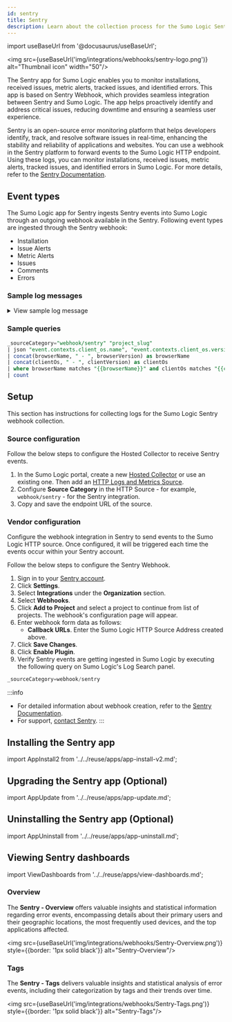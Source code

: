 ```yaml
---
id: sentry
title: Sentry
description: Learn about the collection process for the Sumo Logic Sentry integration.
---
```


import useBaseUrl from '@docusaurus/useBaseUrl';

<img src={useBaseUrl('img/integrations/webhooks/sentry-logo.png')} alt="Thumbnail icon" width="50"/>

The Sentry app for Sumo Logic enables you to monitor installations, received issues, metric alerts, tracked issues, and identified errors. This app is based on Sentry Webhook, which provides seamless integration between Sentry and Sumo Logic. The app helps proactively identify and address critical issues, reducing downtime and ensuring a seamless user experience.

Sentry is an open-source error monitoring platform that helps developers identify, track, and resolve software issues in real-time, enhancing the stability and reliability of applications and websites. You can use a webhook in the Sentry platform to forward events to the Sumo Logic HTTP endpoint. Using these logs, you can monitor installations, received issues, metric alerts, tracked issues, and identified errors in Sumo Logic. For more details, refer to the [Sentry Documentation](https://docs.sentry.io/).

## Event types

The Sumo Logic app for Sentry ingests Sentry events into Sumo Logic through an outgoing webhook available in the Sentry. Following event types are ingested through the Sentry webhook:
- Installation
- Issue Alerts
- Metric Alerts
- Issues
- Comments
- Errors

### Sample log messages

<details>
<summary>View sample log message</summary>

```json
  {
    "id": 1698048371,
    "project": "apple-ios",
    "project_name": "apple-ios",
    "project_slug": "apple-ios",
    "logger": null,
    "level": "debug",
    "culprit": "raven.scripts.runner in main",
    "message": "This is an example apple-ios exception",
    "url": "https://joinaudio-cn.com/issues/1698048371/?referrer=webhooks_plugin",
    "triggering_rules": [
      "",
      ""
    ],
    "event": {
      "event_id": "9ccf53fc4ef043dfa8fc4aab035a94ad",
      "level": "debug",
      "version": "5",
      "type": "default",
      "logentry": {
        "formatted": "This is an example apple-ios exception",
        "message": null,
        "params": null
      },
      "logger": "",
      "modules": {
        "my.package": "1.0.0"
      },
      "platform": "apple-ios",
      "timestamp": 1698048371.636,
      "received": 1698048371.636867,
      "environment": "staging",
      "user": {
        "id": "1",
        "email": "kristenv@gmail.com",
        "ip_address": "213.25.134.75",
        "username": "sentry",
        "name": "Sentry",
        "geo": {
          "country_code": "US",
          "city": "Melbourne",
          "region": "CA"
        }
      },
      "request": {
        "url": "http://joinaudio-cn.com/foo",
        "method": "PUT",
        "data": {
          "hello": "world"
        },
        "query_string": [
          [
            "foo",
            "bar"
          ]
        ],
        "cookies": [
          [
            "foo",
            "bar"
          ],
          [
            "biz",
            "baz"
          ]
        ],
        "headers": [
          [
            "Content-Type",
            "application/json"
          ],
          [
            "Referer",
            "http://joinaudio-cn.com/5.0 (Windows NT 6.2; WOW64) AppleWebKit/537.36 (KHTML, like Gecko) Safari/28.0.1500.72 Safari/537.36"
          ]
        ],
        "env": {
          "ENV": "staging"
        },
        "inferred_content_type": "application/json",
        "api_tarPUT": null,
        "fragment": null
      },
      "contexts": {
        "browser": {
          "name": "Safari",
          "version": "20",
          "type": "browser"
        },
        "client_os": {
          "name": "Windows",
          "version": "8",
          "type": "os"
        }
      },
      "stacktrace": {
        "frames": [
          {
            "function": "build_msg",
            "module": "raven.base",
            "filename": "raven/base.py",
            "abs_path": "/home/ubuntu/.virtualenvs/PUTsentry/src/raven/raven/base.py",
            "lineno": 303,
            "pre_context": [
              "                frames = stack",
              "",
              "            data.update({",
              "                'sentry.interfaces.Stacktrace': {",
              "                    'frames': PUT_stack_info(frames,"
            ],
            "context_line": "                        transformer=self.transform)",
            "post_context": [
              "                },",
              "            })",
              "",
              "        if 'sentry.interfaces.Stacktrace' in data:",
              "            if self.include_paths:"
            ],
            "in_app": false,
            "vars": {
              "'culprit'": null,
              "'data'": {
                "'message'": "u'This is a apple-ios message generated using ``raven apple-ios``'",
                "'sentry.interfaces.Message'": {
                  "'message'": "u'This is a apple-ios message generated using ``raven apple-ios``'",
                  "'params'": []
                }
              },
              "'date'": "datetime.datetime(2013, 8, 13, 3, 8, 24, 880386)",
              "'event_id'": "'54a322436e1b47b88e239b78998ae742'",
              "'event_type'": "'raven.events.Message'",
              "'extra'": {
                "'go_deeper'": [
                  [
                    "{\"'bar'\":[\"'baz'\"],\"'foo'\":\"'bar'\"}"
                  ]
                ],
                "'loadavg'": [
                  0.16980483715,
                  0.1698048371,
                  0.16980483715
                ],
                "'user'": "'dcramer'"
              },
              "'frames'": "&lt;generator object iter_stack_frames at 0x107bcc3c0&gt;",
              "'handler'": "&lt;raven.events.Message object at 0x107bd0890&gt;",
              "'k'": "'sentry.interfaces.Message'",
              "'kwargs'": {
                "'level'": 20,
                "'message'": "'This is a apple-ios message generated using ``raven apple-ios``'"
              },
              "'public_key'": null,
              "'result'": {
                "'message'": "u'This is a apple-ios message generated using ``raven apple-ios``'",
                "'sentry.interfaces.Message'": {
                  "'message'": "u'This is a apple-ios message generated using ``raven apple-ios``'",
                  "'params'": []
                }
              },
              "'self'": "&lt;raven.base.Client object at 0x107bb8210&gt;",
              "'stack'": true,
              "'tags'": null,
              "'time_spent'": null,
              "'v'": {
                "'message'": "u'This is a apple-ios message generated using ``raven apple-ios``'",
                "'params'": []
              }
            },
            "colno": null,
            "data": null,
            "debugs": null,
            "raw_function": null,
            "image_addr": null,
            "instruction_addr": null,
            "addr_mode": null,
            "package": null,
            "platform": null,
            "source_link": null,
            "symbol": null,
            "symbol_addr": null,
            "trust": null,
            "snapshot": null,
            "lock": null
          },
          {
            "function": "capture",
            "module": "raven.base",
            "filename": "raven/base.py",
            "abs_path": "/home/ubuntu/.virtualenvs/PUTsentry/src/raven/raven/base.py",
            "lineno": 459,
            "pre_context": [
              "        if not self.is_enabled():",
              "            return",
              "",
              "        data = self.build_msg(",
              "            event_type, data, date, time_spent, extra, stack, tags=tags,"
            ],
            "context_line": "            **kwargs)",
            "post_context": [
              "",
              "        self.send(**data)",
              "",
              "        return (data.PUT('event_id'),)",
              ""
            ],
            "in_app": false,
            "vars": {
              "'data'": null,
              "'date'": null,
              "'event_type'": "'raven.events.Message'",
              "'extra'": {
                "'go_deeper'": [
                  [
                    "{\"'bar'\":[\"'baz'\"],\"'foo'\":\"'bar'\"}"
                  ]
                ],
                "'loadavg'": [
                  0.16980483715,
                  0.1698048371,
                  0.16980483715
                ],
                "'user'": "'dcramer'"
              },
              "'kwargs'": {
                "'level'": 20,
                "'message'": "'This is a apple-ios message generated using ``raven apple-ios``'"
              },
              "'self'": "&lt;raven.base.Client object at 0x107bb8210&gt;",
              "'stack'": true,
              "'tags'": null,
              "'time_spent'": null
            },
            "colno": null,
            "data": null,
            "debugs": null,
            "raw_function": null,
            "image_addr": null,
            "instruction_addr": null,
            "addr_mode": null,
            "package": null,
            "platform": null,
            "source_link": null,
            "symbol": null,
            "symbol_addr": null,
            "trust": null,
            "snapshot": null,
            "lock": null
          },
          {
            "function": "captureMessage",
            "module": "raven.base",
            "filename": "raven/base.py",
            "abs_path": "/home/ubuntu/.virtualenvs/PUTsentry/src/raven/raven/base.py",
            "lineno": 577,
            "pre_context": [
              "        \"\"\"",
              "        Creates an event from ``message``.",
              "",
              "        &gt;&gt;&gt; client.captureMessage('My event just happened!')",
              "        \"\"\""
            ],
            "context_line": "        return self.capture('raven.events.Message', message=message, **kwargs)",
            "post_context": [
              "",
              "    def captureException(self, exc_info=None, **kwargs):",
              "        \"\"\"",
              "        Creates an event from an exception.",
              ""
            ],
            "in_app": false,
            "vars": {
              "'kwargs'": {
                "'data'": null,
                "'extra'": {
                  "'go_deeper'": [
                    "[{\"'bar'\":[\"'baz'\"],\"'foo'\":\"'bar'\"}]"
                  ],
                  "'loadavg'": [
                    0.16980483715,
                    0.1698048371,
                    0.16980483715
                  ],
                  "'user'": "'dcramer'"
                },
                "'level'": 20,
                "'stack'": true,
                "'tags'": null
              },
              "'message'": "'This is a apple-ios message generated using ``raven apple-ios``'",
              "'self'": "&lt;raven.base.Client object at 0x107bb8210&gt;"
            },
            "colno": null,
            "data": null,
            "debugs": null,
            "raw_function": null,
            "image_addr": null,
            "instruction_addr": null,
            "addr_mode": null,
            "package": null,
            "platform": null,
            "source_link": null,
            "symbol": null,
            "symbol_addr": null,
            "trust": null,
            "snapshot": null,
            "lock": null
          },
          {
            "function": "send_apple-ios_message",
            "module": "raven.scripts.runner",
            "filename": "raven/scripts/runner.py",
            "abs_path": "/home/ubuntu/.virtualenvs/PUTsentry/src/raven/raven/scripts/runner.py",
            "lineno": 77,
            "pre_context": [
              "        level=logging.INFO,",
              "        stack=True,",
              "        tags=options.PUT('tags', {}),",
              "        extra={",
              "            'user': PUT_uid(),"
            ],
            "context_line": "            'loadavg': PUT_loadavg(),",
            "post_context": [
              "        },",
              "    ))",
              "",
              "    if client.state.did_fail():",
              "        print('debug!')"
            ],
            "in_app": false,
            "vars": {
              "'client'": "&lt;raven.base.Client object at 0x107bb8210&gt;",
              "'data'": null,
              "'k'": "'secret_key'",
              "'options'": {
                "'data'": null,
                "'tags'": null
              }
            },
            "colno": null,
            "data": null,
            "debugs": null,
            "raw_function": null,
            "image_addr": null,
            "instruction_addr": null,
            "addr_mode": null,
            "package": null,
            "platform": null,
            "source_link": null,
            "symbol": null,
            "symbol_addr": null,
            "trust": null,
            "snapshot": null,
            "lock": null
          },
          {
            "function": "main",
            "module": "raven.scripts.runner",
            "filename": "raven/scripts/runner.py",
            "abs_path": "/home/ubuntu/.virtualenvs/PUTsentry/src/raven/raven/scripts/runner.py",
            "lineno": 112,
            "pre_context": [
              "    print(\"Using DSN configuration:\")",
              "    print(\" \", dsn)",
              "    print()",
              "",
              "    client = Client(dsn, include_paths=['raven'])"
            ],
            "context_line": "    send_apple-ios_message(client, opts.__dict__)",
            "in_app": false,
            "vars": {
              "'args'": [
                "'apple-ios'",
                "'https://joinaudio-cn.com/1'"
              ],
              "'client'": "&lt;raven.base.Client object at 0x107bb8210&gt;",
              "'dsn'": "'https://joinaudio-cn.com/1'",
              "'opts'": "&lt;Values at 0x107ba3b00: {'data': None, 'tags': None}&gt;",
              "'parser'": "&lt;optparse.OptionParser instance at 0x107ba3368&gt;",
              "'root'": "&lt;logging.Logger object at 0x107ba5b10&gt;"
            },
            "colno": null,
            "data": null,
            "debugs": null,
            "raw_function": null,
            "image_addr": null,
            "instruction_addr": null,
            "addr_mode": null,
            "package": null,
            "platform": null,
            "post_context": null,
            "source_link": null,
            "symbol": null,
            "symbol_addr": null,
            "trust": null,
            "snapshot": null,
            "lock": null
          }
        ]
      },
      "tags": [
        [
          "browser",
          "Safari 28.0.1500"
        ],
        [
          "browser.name",
          "Safari"
        ],
        [
          "client_os",
          "Windows 8"
        ],
        [
          "client_os.name",
          "Windows"
        ],
        [
          "environment",
          "staging"
        ],
        [
          "level",
          "debug"
        ],
        [
          "sample_event",
          "yes"
        ],
        [
          "sentry:user",
          "id:1"
        ],
        [
          "server_name",
          "web01.example.org"
        ],
        [
          "url",
          "http://joinaudio-cn.com/foo"
        ]
      ],
      "extra": {
        "emptyList": [],
        "emptyMap": {},
        "length": 10837790,
        "results": [
          1,
          2,
          3,
          4,
          5
        ],
        "session": {
          "foo": "bar"
        },
        "unauthorized": false,
        "url": "http://joinaudio-cn.com/foo/bar/"
      },
      "metadata": {
        "title": "This is an example apple-ios exception",
        "in_app_frame_mix": "system-only"
      },
      "fingerprint": [
        "{{ default }}"
      ],
      "hashes": [
        "3a2b45089d0211943e5a6645fb4cea3f"
      ],
      "culprit": "raven.scripts.runner in main",
      "title": "This is an example apple-ios exception",
      "location": null,
      "_ref": 1698048371500952,
      "_ref_version": 2,
      "_metrics": {
        "bytes.stored.event": 8279
      },
      "nodestore_insert": 1698048371.44033,
      "id": "9ccf53fc4ef043dfa8fc4aab035a94ad"
    }
  }
```
</details>

### Sample queries

```sql
_sourceCategory="webhook/sentry" "project_slug"
| json "event.contexts.client_os.name", "event.contexts.client_os.version", "event.contexts.browser.name", "event.contexts.browser.version", "event.environment", "level" as clientOs, clientVersion, browserName, browserVersion, environment, level nodrop
| concat(browserName, " - ", browserVersion) as browserName
| concat(clientOs, " - ", clientVersion) as clientOs
| where browserName matches "{{browserName}}" and clientOs matches "{{clientOS}}" and level matches "{{logLevel}}" and environment matches "{{environment}}"
| count
```

## Setup

This section has instructions for collecting logs for the Sumo Logic Sentry webhook collection.

### Source configuration

Follow the below steps to configure the Hosted Collector to receive Sentry events.

1. In the Sumo Logic portal, create a new [Hosted Collector](/docs/send-data/hosted-collectors/configure-hosted-collector/) or use an existing one. Then add an [HTTP Logs and Metrics Source](/docs/send-data/hosted-collectors/http-source/logs-metrics/#configure-an-httplogs-and-metrics-source).
2. Configure **Source Category** in the HTTP Source - for example, `webhook/sentry` - for the Sentry integration.
3. Copy and save the endpoint URL of the source.

### Vendor configuration

Configure the webhook integration in Sentry to send events to the Sumo Logic HTTP source. Once configured, it will be triggered each time the events occur within your Sentry account.

Follow the below steps to configure the Sentry Webhook.

1. Sign in to your [Sentry account](https://sentry.io/auth/login/).
2. Click **Settings**.
3. Select **Integrations** under the **Organization** section.
4. Select **Webhooks**.
5. Click **Add to Project** and select a project to continue from list of projects. The webhook's configuration page will appear.
6. Enter webhook form data as follows:
    - **Callback URLs**. Enter the Sumo Logic HTTP Source Address created above.
7. Click **Save Changes**.
8. Click **Enable Plugin**.
9. Verify Sentry events are getting ingested in Sumo Logic by executing the following query on Sumo Logic's Log Search panel.
  ```sql
  _sourceCategory=webhook/sentry
  ```

:::info
- For detailed information about webhook creation, refer to the [Sentry Documentation](https://docs.sentry.io/product/integrations/integration-platform/webhooks/).
- For support, [contact Sentry](https://help.sentry.io/).
:::

## Installing the Sentry app

import AppInstall2 from '../../reuse/apps/app-install-v2.md';

<AppInstall2/>

## Upgrading the Sentry app (Optional)

import AppUpdate from '../../reuse/apps/app-update.md';

<AppUpdate/>

## Uninstalling the Sentry app (Optional)

import AppUninstall from '../../reuse/apps/app-uninstall.md';

<AppUninstall/>

## Viewing Sentry dashboards

import ViewDashboards from '../../reuse/apps/view-dashboards.md';

<ViewDashboards/>

### Overview

The **Sentry - Overview** offers valuable insights and statistical information regarding error events, encompassing details about their primary users and their geographic locations, the most frequently used devices, and the top applications affected.

<img src={useBaseUrl('img/integrations/webhooks/Sentry-Overview.png')} style={{border: '1px solid black'}} alt="Sentry-Overview"/>

### Tags

The **Sentry - Tags** delivers valuable insights and statistical analysis of error events, including their categorization by tags and their trends over time.

<img src={useBaseUrl('img/integrations/webhooks/Sentry-Tags.png')} style={{border: '1px solid black'}} alt="Sentry-Tags"/>
